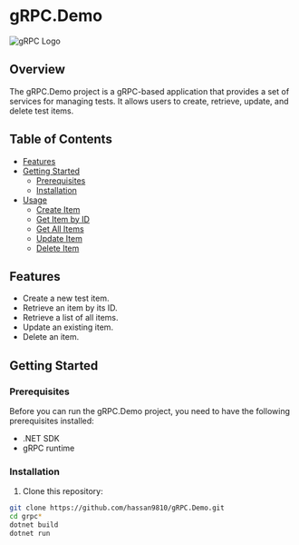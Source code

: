 # gRPC.Demo

![gRPC Logo](https://grpc.io/img/logos/grpc-icon-color.png)

## Overview

The gRPC.Demo project is a gRPC-based application that provides a set of services for managing tests. It allows users to create, retrieve, update, and delete test items.

## Table of Contents
- [Features](#features)
- [Getting Started](#getting-started)
  - [Prerequisites](#prerequisites)
  - [Installation](#installation)
- [Usage](#usage)
  - [Create Item](#create-item)
  - [Get Item by ID](#get-item-by-id)
  - [Get All Items](#get-all-items)
  - [Update Item](#update-item)
  - [Delete Item](#delete-item)

## Features

- Create a new test item.
- Retrieve an item by its ID.
- Retrieve a list of all items.
- Update an existing item.
- Delete an item.

## Getting Started

### Prerequisites

Before you can run the gRPC.Demo project, you need to have the following prerequisites installed:

- .NET SDK
- gRPC runtime

### Installation

1. Clone this repository:

```bash
git clone https://github.com/hassan9810/gRPC.Demo.git
cd grpc*
dotnet build
dotnet run
